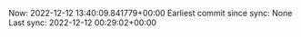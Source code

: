 Now: 2022-12-12 13:40:09.841779+00:00 Earliest commit since sync: None Last sync: 2022-12-12 00:29:02+00:00
